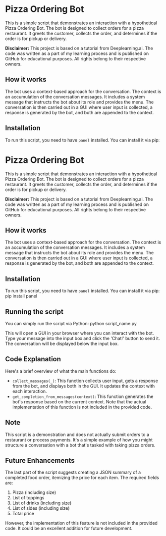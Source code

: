 # Pizza Ordering Bot

This is a simple script that demonstrates an interaction with a hypothetical Pizza Ordering Bot. The bot is designed to collect orders for a pizza restaurant. It greets the customer, collects the order, and determines if the order is for pickup or delivery.

**Disclaimer:** This project is based on a tutorial from Deeplearning.ai. The code was written as a part of my learning process and is published on GitHub for educational purposes. All rights belong to their respective owners.

## How it works

The bot uses a context-based approach for the conversation. The context is an accumulation of the conversation messages. It includes a system message that instructs the bot about its role and provides the menu. The conversation is then carried out in a GUI where user input is collected, a response is generated by the bot, and both are appended to the context.

## Installation

To run this script, you need to have `panel` installed. You can install it via pip:

# Pizza Ordering Bot

This is a simple script that demonstrates an interaction with a hypothetical Pizza Ordering Bot. The bot is designed to collect orders for a pizza restaurant. It greets the customer, collects the order, and determines if the order is for pickup or delivery.

**Disclaimer:** This project is based on a tutorial from Deeplearning.ai. The code was written as a part of my learning process and is published on GitHub for educational purposes. All rights belong to their respective owners.

## How it works

The bot uses a context-based approach for the conversation. The context is an accumulation of the conversation messages. It includes a system message that instructs the bot about its role and provides the menu. The conversation is then carried out in a GUI where user input is collected, a response is generated by the bot, and both are appended to the context.

## Installation

To run this script, you need to have `panel` installed. You can install it via pip: pip install panel


## Running the script

You can simply run the script via Python: python script_name.py


This will open a GUI in your browser where you can interact with the bot. Type your message into the input box and click the 'Chat!' button to send it. The conversation will be displayed below the input box.

## Code Explanation

Here's a brief overview of what the main functions do:

- `collect_messages(_)`: This function collects user input, gets a response from the bot, and displays both in the GUI. It updates the context with each interaction.
- `get_completion_from_messages(context)`: This function generates the bot's response based on the current context. Note that the actual implementation of this function is not included in the provided code.

## Note

This script is a demonstration and does not actually submit orders to a restaurant or process payments. It's a simple example of how you might structure a conversation with a bot that's tasked with taking pizza orders.

## Future Enhancements

The last part of the script suggests creating a JSON summary of a completed food order, itemizing the price for each item. The required fields are: 

1. Pizza (including size)
2. List of toppings
3. List of drinks (including size)
4. List of sides (including size)
5. Total price

However, the implementation of this feature is not included in the provided code. It could be an excellent addition for future development.




